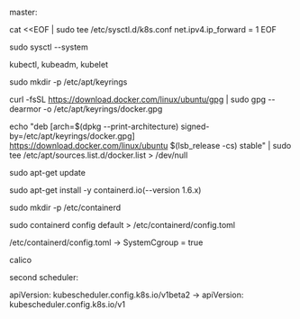 master:

cat <<EOF | sudo tee /etc/sysctl.d/k8s.conf
net.ipv4.ip_forward = 1
EOF

sudo sysctl --system 

kubectl, kubeadm, kubelet

sudo mkdir -p /etc/apt/keyrings

curl -fsSL https://download.docker.com/linux/ubuntu/gpg | sudo gpg --dearmor -o /etc/apt/keyrings/docker.gpg

echo "deb [arch=$(dpkg --print-architecture) signed-by=/etc/apt/keyrings/docker.gpg] https://download.docker.com/linux/ubuntu $(lsb_release -cs) stable" | sudo tee /etc/apt/sources.list.d/docker.list > /dev/null

sudo apt-get update

sudo apt-get install -y containerd.io(--version 1.6.x)

sudo mkdir -p /etc/containerd

sudo containerd config default > /etc/containerd/config.toml

/etc/containerd/config.toml -> SystemCgroup = true

calico

second scheduler:

apiVersion: kubescheduler.config.k8s.io/v1beta2 -> apiVersion: kubescheduler.config.k8s.io/v1
